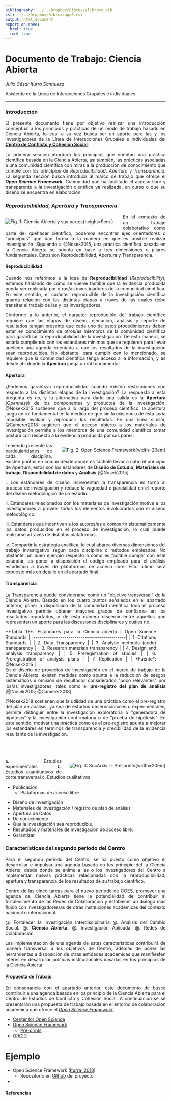 ```yaml
---
bibliography: ../../Dropbox/Bibtex/zlibrary.bib
csl: ../../Dropbox/Bibtex/apa6.csl
output: html_document
export_on_save:
  html: true
  rmd: true
---
```

# Documento de Trabajo: Ciencia Abierta

*Julio César Iturra Sanhueza*

Asistente de la Línea de Interacciones Grupales e individuales

---

<div style="text-align: justify">

### Introducción    

El presente documento tiene por objetivo realizar una introducción conceptual a los principios y prácticas de un modo de trabajo basado en Ciencia Abierta, lo cual a su vez busca ser un aporte para las y los investigadores de la Línea de Interacciones Grupales e Individuales del **[Centro de Conflicto y Cohesión Social](https://www.coes.cl/)**.

La primera sección abordará los principios que orientan una práctica científica basada en la Ciencia Abierta, así también, las prácticas asociadas a una comunidad científica con miras a la producción de conocimiento que cumple con los principios de *Reproducibilidad*, *Apertura* y *Transparencia*. La segunda sección busca introducir al marco de trabajo que ofrece el _**Open Science Framework**_. Comunidad que ha facilitado el acceso libre y transparente a la investigación científica ya realizada, en curso o que su diseño se encuentra en elaboración.

###  *Reproducibilidad, Apertura y Transparencia*   

<div style="float:left;margin-left: 0px; margin-right: 30px;">

 ![**Fig. 1**: Ciencia Abierta y sus partes](images\openscience1.png){height=9em }

</div>

En el contexto de un trabajo colaborativo como parte del quehacer científico, podemos encontrar ejes orientadores o "principios" que dan forma a la manera en que es posible realizar investigación. Siguiendo a  @Nosek2015, una práctica científica basada en la Ciencia Abierta se orienta en base a tres dimensiones o pilares fundamentales. Éstos son Reproducibilidad, Apertura y Transparencia.

#### Reproducibilidad  

Cuando nos referimos a la idea de **Reproducibilidad** (*Reproducibility*), estamos hablando de cómo se vuelve factible que la evidencia producida pueda ser replicada por otros/as investigadores de la comunidad científica. En este sentido, el carácter reproducible de la investigación científica guarda relación con las distintas etapas a través de las cuales debe transitar el trabajo de las y los investigadores.


Conforme a lo anterior, el carácter reproducible del trabajo científico requiere que las etapas de diseño, ejecución, análisis y reporte de resultados tengan presente que cada uno de estos procedimientos deben estar en conocimiento de otros/as miembros de la comunidad científica para garantizar la reproducibilidad de la investigación. De esta manera, se estaría cumpliendo con los estándares mínimos que se requieren para llevar adelante una agenda orientada a que los resultados de la investigación sean reproducibles. No obstante, para cumplir con lo mencionado, se requiere que la comunidad científica tenga acceso a la información, y es desde ahí donde la **Apertura** juega un rol fundamental.   

#### Apertura

¿Podemos garantizar reproducibilidad cuando existen restricciones con respecto a las distintas etapas de la investigación? La respuesta a esta pregunta es *no*, y la alternativa para darle una salida es la **Apertura** (*Openness*) de los componentes y productos de la investigación.  @Nosek2015 sostienen que a lo largo del proceso científico,  la apertura juega un rol fundamental en la medida de que sin la existencia de ésta sería imposible evaluar y reproducir los resultados. En una línea similar, @Camerer2018 sugieren que el acceso abierto a los materiales de investigación permite a los miembros de una comunidad científica tomar postura con respecto a la evidencia producida por sus pares.   

<div style="float:right; margin-left: 30px; margin-right: 0px;">

 ![**Fig. 2**: Open Science Framework](images\osf1.png){width=20em}

</div>

Teniendo presente las particularidades de cada disciplina, existen puntos en común desde donde es factible llevar a cabo el principio de Apertura, estos son los estándares de **Diseño de Estudio**, **Materiales de trabajo**, **Disponibilidad de datos** y **Análisis** [@Nosek2015].

i. Los estándares de diseño incrementan la transparencia en torno al proceso de investigación y reduce la vaguedad o parcialidad en el reporte del diseño metodológico de un estudio.

ii. Estándares relacionados con los materiales de investigación motiva a los investigadores a proveer todos los elementos involucrados con el diseño metodológico.

iii. Estándares que incentiven a los autores/as a compartir sistemáticamente los datos producidos en el proceso de investigación, lo cual puede realizarse a través de distintas plataformas.  

iv. Compartir la estrategia analítica, lo cual abarca diversas dimensiones del trabajo investigativo según cada disciplina o métodos empleados. No obstante, un buen ejemplo respecto a cómo es factible cumplir con este estándar, es poner a disposición el código empleado para el análisis estadístico a través de plataformas de acceso libre. Esto último será expuesto más en detalle en el apartado final.

#### Transparencia

La Transparencia puede considerarse como un "objetivo transversal" de la Ciencia Abierta. Basado en los cuatro puntos señalados en el apartado anterior, poner a disposición de la comunidad científica todo el proceso investigativo permite obtener mayores grados de confianza en los resultados reportados, y de esta manera discernir entre aquellos que representan un aporte para las discusiones disciplinares y cuáles no.          

<div style="float:left; margin-left: 0px; margin-right: 30px;">
<caption>**Tabla 1**: Estándares para la Ciencia abierta </caption>
|     Open Science Standards                  |
|---------------------------------------------|
| 1. Citations Standards                      |
| 2. Data Transparency                        |
| 3. Analytic methods (code) transparency     |
| 3. Research materials transparency          |
| 4. Design and analysis transparency         |
| 5. Preregistration of studies               |
| 6. Preregistration of analysis plans        |
| 7. Replication                              |
| *Fuente*: @Nosek2015                        |

</div>

En el diseño de proyectos de investigación en el marco de trabajo de la Ciencia Abierta, existen medidas como apunta a la reducción de sesgos sistemáticos u omisión de resultados considerados "poco relevantes" por los/as investigadores, tales como el **pre-registro del plan de análisis** [@Nosek2015; @Camerer2018].

@Nosek2018 sostienen que la utilidad de una práctica como el pre-registro del plan de análisis, ya sea de estudios observacionales u experimentales, permite distinguir entre la investigación exploratoria o "generadora de hipótesis" y la investigación confirmatoria o de "prueba de hipótesis". En este sentido, motivar una práctica como es el pre-registro apunta a mejorar los estándares en términos de transparencia y credibilidad de la evidencia resultante de la investigación.  

<br>
<br>  


####  

<div style="float:right; margin-left: 25px; margin-right: 0px;">

 ![**Fig. 3**: SocArxiv -- Pre-prints](images\socarvix.jpg){width=20em}

</div>

a. Estudios experimentales
b. Estudios cuantitativos de corte transversal
c. Estudios cualitativos



* Publicación
  - Plataformas de acceso libre

- Diseño de investigación
- Materiales de investigación / registro de plan de análisis  
- Apertura de Datos
- De conocimiento
- Que la investigación sea reproducible.
- Resultados y materiales de investigación de acceso libre.
- Garantizar



### Características del segundo periodo del Centro

Para el segundo periodo del Centro, se ha puesto como objetivo el desarrollar e impulsar una agenda basada en los principio del la Ciencia Abierta, desde donde se anime a las o los investigadores del Centro a implementar nuevas prácticas relacionadas con la reproducibilidad, apertura y transparencia de los resultados de su trabajo científico.         

Dentro de las cinco tareas para el nuevo periodo de COES, promover una agenda de Ciencia Abierta tiene la potencialidad de contribuir al fortalecimiento de las Redes de Colaboración y establecer un diálogo más fluido con investigadores/as de otras instituciones académicas del contexto nacional e internacional.

@. Fortalecer la Investigación Interdisciplinaria
@. Análisis del Cambio Social.
@. **Ciencia Abierta.**
@. Investigación Aplicada.
@. Redes de Colaboración.

Las implementación de una agenda de estas características contribuirá de manera transversal a los objetivos de Centro, además de poner las herramientas a disposición de otras entidades académicas que manifiesten interés en desarrollar políticas institucionales basadas en los principios de la Ciencia Abierta.        

#### Propuesta de Trabajo

En consonancia con el apartado anterior, este documento de busca contribuir a una agenda basada en los principio de la Ciencia Abierta para el Centro de Estudios de Conflicto y Cohesión Social. A continuación se se presentarán una propuesta de trabajo basada en el entorno de colaboración académica que ofrece el [*Open Science Framework*](https://osf.io/).    

- [Center for Open Science](https://cos.io/)
- [Open Science Framework](https://osf.io/)
    - [Pre-prints](https://osf.io/preprints/discover?subject=bepress%7CSocial%20and%20Behavioral%20Sciences)
- [ORCID](https://orcid.org/)

# Ejemplo

- Open Science Framework ([Iturra, 2018](https://osf.io/xn6mh/))
    - Repositorio en [Github](https://github.com/jciturras/OSFjciturras) del proyecto.
-    

</div>

#### Referencias
